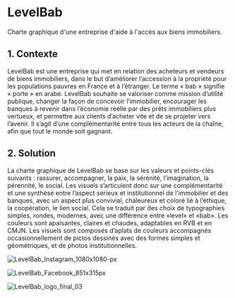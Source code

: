 # LevelBab
Charte graphique d'une entreprise d'aide à l'accès aux biens immobiliers.

## 1. Contexte
LevelBab est une entreprise qui met en relation des acheteurs et vendeurs de biens immobiliers, dans le but d’améliorer l’accession à la propriété pour les populations pauvres en France et à l’étranger.
Le terme « bab » signifie « porte » en arabe.
LevelBab souhaite se valoriser comme mission d’utilité publique, changer la façon de concevoir l’immobilier, encourager les banques à revenir dans l’économie réelle par des prêts immobiliers plus vertueux, et permettre aux clients d’acheter vite et de se projeter vers l’avenir.
Il s’agit d’une complémentarité entre tous les acteurs de la chaîne, afin que tout le monde soit gagnant.

## 2. Solution
La charte graphique de LevelBab se base sur les valeurs et points-clés suivants : rassurer, accompagner, la paix, la sérénité, l’imagination, la pérennité, le social.
Les visuels s’articulent donc sur une complémentarité et une synthèse entre l’aspect sérieux et institutionnel de l’immobilier et des banques, avec un aspect plus convivial, chaleureux et coloré lié à l’éthique, la coopération, le lien social.
Cela se traduit par des choix de typographies simples, rondes, modernes, avec une différence entre «level» et «bab».
Les couleurs sont apaisantes, claires et chaudes, adaptables en RVB et en CMJN.
Les visuels sont composés d’aplats de couleurs accompagnés occasionnellement de pictos dessinés avec des formes simples et géométriques, et de photos institutionnelles.

![LevelBab_Instagram_1080x1080-px](https://github.com/user-attachments/assets/09760a15-0b3d-4724-8a23-ba0323176bf1)

![LevelBab_Facebook_851x315px](https://github.com/user-attachments/assets/5d17f9b7-1b41-4b1d-98a5-746ebdec9f03)

![LevelBab_logo_final_03](https://github.com/user-attachments/assets/e012c75a-4cf5-4bcb-b5b5-9a1b1cf202de)
